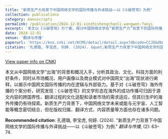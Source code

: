 ```yaml
---
title: "新质生产力背景下中国网络文学的国际传播与外译挑战——以《斗破苍穹》为例"
collection: publications
category: manuscripts
permalink: /publication/2024-12-01-xinzhishengchanli-wangwen-fanyi
excerpt: '本文以《斗破苍穹》为个案，探讨中国网络文学在“新质生产力”背景下的国际传播与外译挑战，分析其全球化路径、文化适配过程及未来融合新兴技术的发展可能性。'
date: 2024-12-01
venue: '翻译与传播'
paperurl: 'https://kns.cnki.net/KCMS/detail/detail.aspx?dbcode=CCJD&dbname=CCJDTEMP&filename=FYCB202402005'
citation: '孔德璐, 李宝虎, 何婷. (2024). &quot;新质生产力背景下中国网络文学的国际传播与外译挑战——以《斗破苍穹》为例.&quot; <i>翻译与传播</i>, (2): 63–74.'
---
```


<a href='https://kns.cnki.net/KCMS/detail/detail.aspx?dbcode=CCJD&dbname=CCJDTEMP&filename=FYCB202402005'>View paper info on CNKI</a>

本文从中国网络文学“出海”的背景和概况入手，分析其政治、文化、科技方面的利好条件，同时从市场概况、用户画像以及商业模式对中国网文“出海”现状进行阐释，以揭示中国网文国际传播的内在逻辑与外部驱力。基于对《斗破苍穹》海外传播的个案分析，研究发现：《斗破苍穹》的文学形态在海外的成功传播可归因于源文内容的跨国界性、翻译过程的文化适配和读者市场的需求适应，但其衍生IP的海外传播仍有待探索。新质生产力背景下，中国网络文学未来或能与元宇宙、人工智能等概念密切结合，但在版权归属、翻译方式、内容质量等方面也存在诸多问题。

**Recommended citation**: 孔德璐, 李宝虎, 何婷. (2024). "新质生产力背景下中国网络文学的国际传播与外译挑战——以《斗破苍穹》为例." *翻译与传播*, (2): 63–74.
